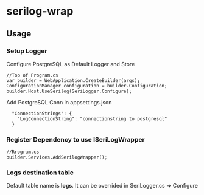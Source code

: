 # serilog-wrap

## Usage

### Setup Logger
Configure PostgreSQL as Default Logger and Store 
```
//Top of Program.cs
var builder = WebApplication.CreateBuilder(args);
ConfigurationManager configuration = builder.Configuration;
builder.Host.UseSerilog(SeriLogger.Configure);
```
Add PostgreSQL Conn in appsettings.json
```
  "ConnectionStrings": {
    "LogConnectionString": "connectionstring to postgresql"
  }
```

### Register Dependency to use ISeriLogWrapper
```
//Rrogram.cs
builder.Services.AddSerilogWrapper();
```

### Logs destination table
Default table name is **logs**. It can be overrided in SeriLogger.cs => Configure
